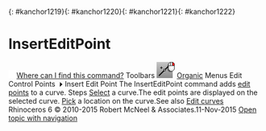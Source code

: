 ---
---

{: #kanchor1219}{: #kanchor1220}{: #kanchor1221}{: #kanchor1222}
# InsertEditPoint
 [![images/transparent.gif](images/transparent.gif)Where can I find this command?](javascript:void(0);) Toolbars
![images/inserteditpoint.png](images/inserteditpoint.png) [Organic](organic-toolbar.html) 
Menus
Edit
Control Points![images/menuarrow.gif](images/menuarrow.gif)
Insert Edit Point
The InsertEditPoint command adds [edit points](pointson.html#editpton) to a curve.
Steps
 [Select](select-objects.html) a curve.The edit points are displayed on the selected curve. [Pick](pick-location.html) a location on the curve.See also
 [Edit curves](sak-curvetools.html) 
&#160;
&#160;
Rhinoceros 6 © 2010-2015 Robert McNeel &amp; Associates.11-Nov-2015
 [Open topic with navigation](inserteditpoint.html) 

